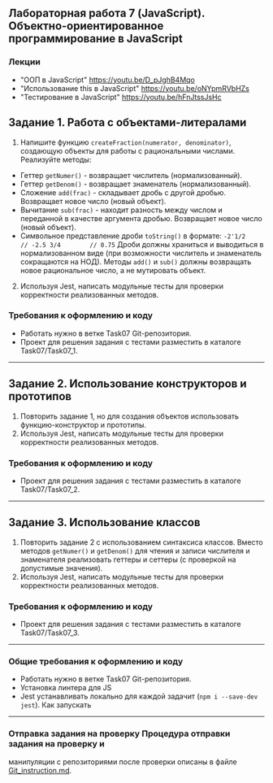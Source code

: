## Лабораторная работа 7 (JavaScript).  Объектно-ориентированное программирование в JavaScript
### Лекции
* "ООП в JavaScript" https://youtu.be/D_pJghB4Mqo
* "Использование this в JavaScript" https://youtu.be/oNYpmRVbHZs
* "Тестирование в JavaScript" https://youtu.be/hFnJtssJsHc

## Задание 1. Работа с объектами-литералами
1. Напишите функцию `createFraction(numerator, denominator)`, создающую объекты
   для работы с рациональными числами. Реализуйте методы:
* Геттер `getNumer()` - возвращает числитель (нормализованный).
* Геттер `getDenom()` - возвращает знаменатель (нормализованный).
* Сложение `add(frac)` - складывает дробь с другой дробью. Возвращает новое
  число (новый объект).
* Вычитание `sub(frac)` - находит разность между числом и переданной в качестве
  аргумента дробью. Возвращает новое число (новый объект).
* Символьное представление дроби `toString()` в формате: ``` -2'1/2     // -2.5
  3/4        // 0.75 ``` Дроби должны храниться и выводиться в нормализованном
  виде (при возможности числитель и знаменатель сокращаются на НОД).  Методы
  `add()` и `sub()` должны возвращать новое рациональное число, а не мутировать
  объект. 
2. Используя Jest, написать модульные тесты для проверки корректности
   реализованных методов.

### Требования к оформлению и коду
* Работать нужно в ветке Task07 Git-репозитория.
* Проект для решения задания с тестами разместить в каталоге Task07/Task07_1.

- - -

## Задание 2. Использование конструкторов и прототипов
1. Повторить задание 1, но для создания объектов использовать
   функцию-конструктор и прототипы.
2. Используя Jest, написать модульные тесты для проверки корректности
   реализованных методов.

### Требования к оформлению и коду
* Проект для решения задания с тестами разместить в каталоге Task07/Task07_2.

- - -

## Задание 3. Использование классов
1. Повторить задание 2 с использованием синтаксиса классов. Вместо методов
   `getNumer()` и `getDenom()` для чтения и записи числителя и знаменателя
   реализовать геттеры и сеттеры (с проверкой на допустимые значения).
2. Используя Jest, написать модульные тесты для проверки корректности
   реализованных методов.

### Требования к оформлению и коду
* Проект для решения задания с тестами разместить в каталоге Task07/Task07_3.

- - -

### Общие требования к оформлению и коду
* Работать нужно в ветке Task07 Git-репозитория.
* Установка линтера для JS
* Jest устанавливать локально для каждой задачит (`npm i --save-dev jest`). Как
  запускать

- - -

### Отправка задания на проверку Процедура отправки задания на проверку и
манипуляции с репозиториями после проверки описаны в файле
[Git_instruction.md](Git_instruction.md).
